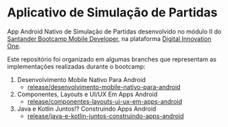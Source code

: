 # Aplicativo de Simulação de Partidas

App Android Nativo de Simulação de Partidas desenvolvido no módulo II do [Santander Bootcamp Mobile Developer](https://web.dio.me/track/c09f1e8a-3af6-4da9-bf76-a1cd13ff0f82), na plataforma [Digital Innovation One](https://www.dio.me).

Este repositório foi organizado em algumas branches que representam as implementações realizadas durante o bootcamp:

1. Desenvolvimento Mobile Nativo Para Android
   - [release/desenvolvimento-mobile-nativo-para-android](https://github.com/PrimYA/MatchSimulatorApp/tree/release/desenvolvimento-mobile-nativo-para-android)
2. Componentes, Layouts e UI/UX Em Apps Android
   - [release/componentes-layouts-ui-ux-em-apps-android](https://github.com/PrimYA/MatchSimulatorApp/tree/release/componentes-layouts-ui-ux-em-apps-android)
3. Java e Kotlin Juntos!? Construindo Apps Android
   - [release/java-e-kotlin-juntos-construindo-apps-android](https://github.com/PrimYA/MatchSimulatorApp/tree/release/java-e-kotlin-juntos-construindo-apps-android)
